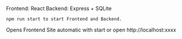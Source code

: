 Frontend: React
Backend: Express + SQLite

```npm run start to start Frontend and Backend.```

Opens Frontend Site automatic with start or open http://localhost:xxxx

